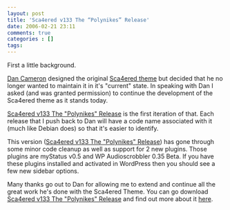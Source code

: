 ```yaml
---
layout: post
title: 'Sca4ered v133 The “Polynikes” Release'
date: 2006-02-21 23:11
comments: true
categories : []
tags:
---
```

First a little background.

<a href="http://dancameron.org">Dan Cameron</a> designed the original <a href="http://dancameron.org/wordpress/sca4ered-theme/">Sca4ered theme</a> but decided that he no longer wanted to maintain it in it's "current" state. In speaking with Dan I asked (and was granted permission) to continue the development of the Sca4ered theme as it stands today.

<a href="http://dancameron.org/dls/Sca4ered.133.zip">Sca4ered v133 The "Polynikes" Release</a> is the first iteration of that. Each release that I push back to Dan will have a code name associated with it (much like Debian does) so that it's easier to identify.

This version (<a href="http://dancameron.org/dls/Sca4ered.133.zip">Sca4ered v133 The "Polynikes" Release</a>) has gone through some minor code cleanup as well as support for 2 new plugins. Those plugins are myStatus v0.5 and WP Audioscrobbler 0.35 Beta. If you have these plugins installed and activated in WordPress then you should see a few new sidebar options.

Many thanks go out to Dan for allowing me to extend and continue all the great work he's done with the Sca4ered Theme. You can go download <a href="http://dancameron.org/dls/Sca4ered.133.zip">Sca4ered v133 The "Polynikes" Release</a> and find out more about it <a href="http://dancameron.org/wordpress/sca4ered-theme/">here</a>.

